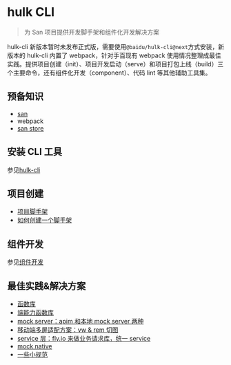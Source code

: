 # hulk CLI

> 为 San 项目提供开发脚手架和组件化开发解决方案

hulk-cli 新版本暂时未发布正式版，需要使用`@baidu/hulk-cli@next`方式安装，新版本的 hulk-cli 内置了 webpack，针对手百现有 webpack 使用情况整理成最佳实践。提供项目创建（init）、项目开发启动（serve）和项目打包上线（build）三个主要命令，还有组件化开发（component）、代码 lint 等其他辅助工具集。

## 预备知识

-   [san](https://baidu.github.io/san/)
-   webpack
-   [san store](https://github.com/baidu/san-store)

## 安装 CLI 工具

参见[hulk-cli](./hulk-cli.md)

## 项目创建

-   [项目脚手架](./project.md)
-   [如何创建一个脚手架](./create-scaffold.md)

## 组件开发

参见[组件开发](./component.md)

## 最佳实践&解决方案

-   [函数库](./xbox.md)
-   [端能力函数库](./native.md)
-   [mock server：apim 和本地 mock server 两种](./mock.md)
-   [移动端多屏适配方案：vw & rem 切图](./rem.md)
-   [service 层：fly.io 来做业务请求库，统一 service](./service.md)
-   [mock native](./mock-native.md)
-   [一些小规范](./practice.md)
